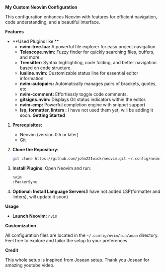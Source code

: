 **My Custom Neovim Configuration**

This configuration enhances Neovim with features for efficient navigation, code understanding, and a beautiful interface.

**Features**

* **Used Plugins like **
    * **nvim-tree.lua:** A powerful file explorer for easy project navigation.
    * **Telescope.nvim:** Fuzzy finder for quickly searching files, buffers, and more.
    * **Treesitter:** Syntax highlighting, code folding, and better navigation based on code structure.
    * **lualine.nvim:**  Customizable status line for essential editor information.
    * **nvim-autopairs:** Automatically manages pairs of brackets, quotes, etc.
    * **nvim-comment:** Effortlessly toggle code comments.
    * **gitsigns.nvim:** Displays Git status indicators within the editor.
    * **nvim-cmp:** Powerful completion engine with snippet support.
    * **lsp, formatter, linters :** I have not used them yet, will be adding it soon.
**Getting Started**

1. **Prerequisites:**
    * Neovim (version 0.5 or later) 
    * Git

2. **Clone the Repository:**
   ```bash
   git clone https://github.com/john221wick/neovim.git ~/.config/nvim
   ```

3. **Install Plugins:**
   Open Neovim and run:
   ```bash
   nvim
   :PackerSync 
   ```

4. **Optional: Install Language Servers**(I have not added LSP(formatter and linters), will update it soon) 

**Usage**

* **Launch Neovim:** `nvim`

**Customization**

All configuration files are located in the `~/.config/nvim/lua/aman` directory. Feel free to explore and tailor the setup to your preferences.

**Credit**

This whole setup is inspired from Josean setup.
Thank you Josean for amazing youtube video.
